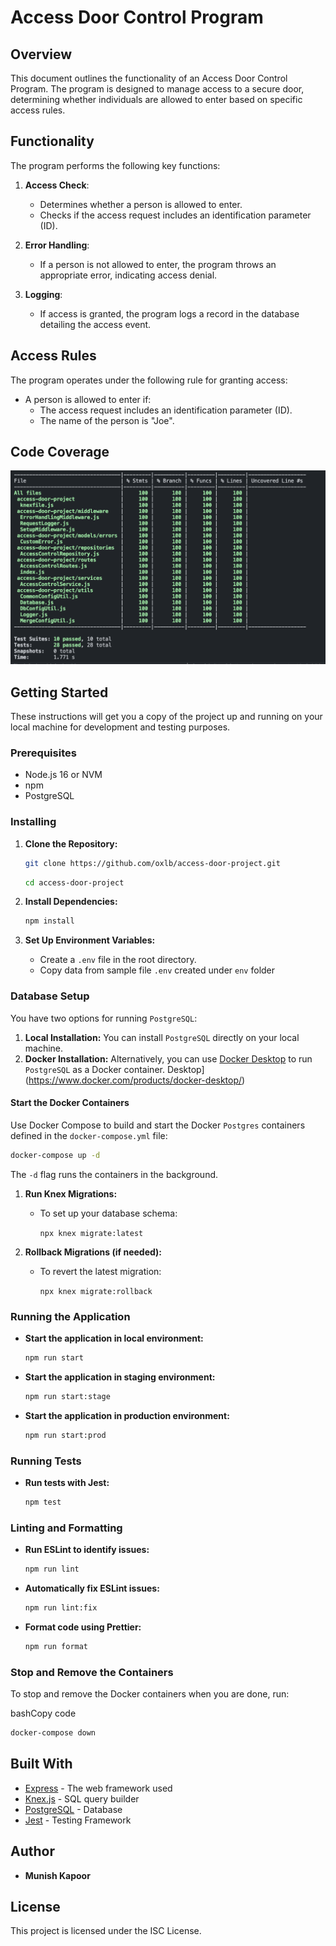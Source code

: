 # Access Door Control Program

## Overview

This document outlines the functionality of an Access Door Control Program. The program is designed to manage access to a secure door, determining whether individuals are allowed to enter based on specific access rules.

## Functionality

The program performs the following key functions:

1.  **Access Check**:

    - Determines whether a person is allowed to enter.
    - Checks if the access request includes an identification parameter (ID).

2.  **Error Handling**:

    - If a person is not allowed to enter, the program throws an appropriate error, indicating access denial.

3.  **Logging**:

    - If access is granted, the program logs a record in the database detailing the access event.

## Access Rules

The program operates under the following rule for granting access:

- A person is allowed to enter if:
  - The access request includes an identification parameter (ID).
  - The name of the person is "Joe".

## Code Coverage

![Code Coverage](https://github.com/oxlb/access-door-project/raw/main/coverage.png)

## Getting Started

These instructions will get you a copy of the project up and running on your local machine for development and testing purposes.

### Prerequisites

- Node.js 16 or NVM
- npm
- PostgreSQL

### Installing

1.  **Clone the Repository:**

    ```bash
    git clone https://github.com/oxlb/access-door-project.git
    ```

    ```bash
    cd access-door-project
    ```

2.  **Install Dependencies:**

    ```bash
    npm install
    ```

3.  **Set Up Environment Variables:**

    - Create a `.env` file in the root directory.
    - Copy data from sample file `.env` created under `env` folder

### Database Setup

You have two options for running `PostgreSQL`:

1.  **Local Installation:** You can install `PostgreSQL` directly on your local machine.
2.  **Docker Installation:** Alternatively, you can use [Docker Desktop](https://www.docker.com/products/docker-desktop/) to run `PostgreSQL` as a Docker container.
    Desktop](https://www.docker.com/products/docker-desktop/)

#### Start the Docker Containers

Use Docker Compose to build and start the Docker `Postgres` containers defined in the `docker-compose.yml` file:

```bash
docker-compose up -d
```

The `-d` flag runs the containers in the background.

1.  **Run Knex Migrations:**

    - To set up your database schema:

      `npx knex migrate:latest`

2.  **Rollback Migrations (if needed):**

    - To revert the latest migration:

      `npx knex migrate:rollback`

### Running the Application

- **Start the application in local environment:**

  ```bash
  npm run start
  ```

- **Start the application in staging environment:**

  ```bash
  npm run start:stage
  ```

- **Start the application in production environment:**

  ```bash
  npm run start:prod
  ```

### Running Tests

- **Run tests with Jest:**

  ```bash
  npm test
  ```

### Linting and Formatting

- **Run ESLint to identify issues:**

  ```bash
  npm run lint
  ```

- **Automatically fix ESLint issues:**

  ```bash
  npm run lint:fix
  ```

- **Format code using Prettier:**

  ```Bash
  npm run format
  ```

### Stop and Remove the Containers

To stop and remove the Docker containers when you are done, run:

bashCopy code

```Bash
docker-compose down
```

## Built With

- [Express](https://expressjs.com/) - The web framework used
- [Knex.js](http://knexjs.org/) - SQL query builder
- [PostgreSQL](https://www.postgresql.org/) - Database
- [Jest](https://jestjs.io/) - Testing Framework

## Author

- **Munish Kapoor**

## License

This project is licensed under the ISC License.
